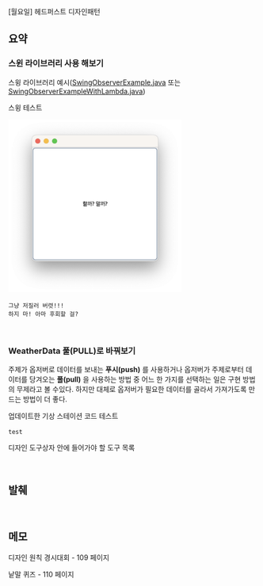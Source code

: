 [월요일] 헤드퍼스트 디자인패턴

## 요약

### 스윈 라이브러리 사용 해보기

스윙 라이브러리 예시([SwingObserverExample.java](../../headfirst-designpatterns/ObserverPattern/swingExample/src/SwingObserverExample.java) 또는 [SwingObserverExampleWithLambda.java](../../headfirst-designpatterns/ObserverPattern/swingExample/src/SwingObserverExampleWithLambda.java))

스윙 테스트

<img src="../../images/HFDP_101pg_%EC%95%A0%ED%94%8C%EB%A6%AC%EC%BC%80%EC%9D%B4%EC%85%98%EC%8B%A4%ED%96%89%ED%99%94%EB%A9%B4.png" width="350" alt="애플리케이션 실행 화면 - 101 페이지">

```
그냥 저질러 버렷!!!
하지 마! 아마 후회할 걸?
```

</br>

### WeatherData 풀(PULL)로 바꿔보기

주제가 옵저버로 데이터를 보내는 __푸시(push)__ 를 사용하거나 옵저버가 주제로부터 데이터를 당겨오는 __풀(pull)__ 을 사용하는 방법 중 어느 한 가지를 선택하는 일은 구현 방법의 무제라고 볼 수있다. 하지만 대체로 옵저버가 필요한 데이터를 골라서 가져가도록 만드는 방법이 더 좋다.


업데이트한 기상 스테이션 코드 테스트


```
test
```

디자인 도구상자 안에 들어가야 할 도구 목록

</br>

## 발췌

</br>

## 메모

디자인 원칙 경시대회 - 109 페이지

낱말 퀴즈 - 110 페이지